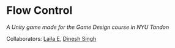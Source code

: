 # Flow Control
*A Unity game made for the Game Design course in NYU Tandon*

Collaborators: [Laila E](https://github.com/LailaE), [Dinesh Singh](https://github.com/dinsin)